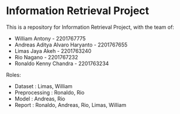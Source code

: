 # Information Retrieval Project

This is a repository for Information Retrieval Project, with the team of:
- William Antony - 2201767775
- Andreas Aditya Alvaro Haryanto - 2201767655
- Limas Jaya Akeh - 2201763240
- Rio Nagano - 2201767232
- Ronaldo Kenny Chandra - 2201763234

Roles:
- Dataset         : Limas, William
- Preprocessing   : Ronaldo, Rio
- Model           : Andreas, Rio
- Report          : Ronaldo, Andreas, Rio, Limas, William